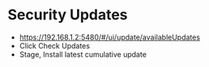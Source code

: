 # Security Updates
- https://192.168.1.2:5480/#/ui/update/availableUpdates
- Click Check Updates
- Stage, Install latest cumulative update

